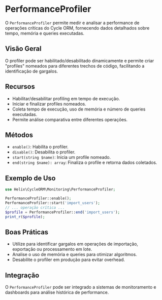 # PerformanceProfiler

O `PerformanceProfiler` permite medir e analisar a performance de operações críticas do Cycle ORM, fornecendo dados detalhados sobre tempo, memória e queries executadas.

## Visão Geral
O profiler pode ser habilitado/desabilitado dinamicamente e permite criar "profiles" nomeados para diferentes trechos de código, facilitando a identificação de gargalos.

## Recursos
- Habilitar/desabilitar profiling em tempo de execução.
- Iniciar e finalizar profiles nomeados.
- Coleta tempo de execução, uso de memória e número de queries executadas.
- Permite análise comparativa entre diferentes operações.

## Métodos
- `enable()`: Habilita o profiler.
- `disable()`: Desabilita o profiler.
- `start(string $name)`: Inicia um profile nomeado.
- `end(string $name): array`: Finaliza o profile e retorna dados coletados.

## Exemplo de Uso
```php
use Helix\CycleORM\Monitoring\PerformanceProfiler;

PerformanceProfiler::enable();
PerformanceProfiler::start('import_users');
// ... operação crítica ...
$profile = PerformanceProfiler::end('import_users');
print_r($profile);
```

## Boas Práticas
- Utilize para identificar gargalos em operações de importação, exportação ou processamento em lote.
- Analise o uso de memória e queries para otimizar algoritmos.
- Desabilite o profiler em produção para evitar overhead.

## Integração
O `PerformanceProfiler` pode ser integrado a sistemas de monitoramento e dashboards para análise histórica de performance.
